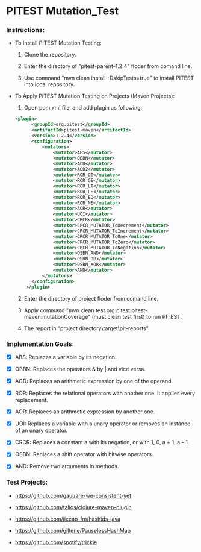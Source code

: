 # PITEST Mutation_Test

### Instructions:

- To Install PITEST Mutation Testing:

  1. Clone the repository. 

  2. Enter the directory of "pitest-parent-1.2.4" floder from comand line. 

  3. Use command "mvn clean install -DskipTests=true" to install PITEST into local repository.

- To Apply PITEST Mutation Testing on Projects (Maven Projects):

  1. Open pom.xml file, and add plugin as following:

  ```xml
  <plugin>
      	<groupId>org.pitest</groupId>
      	<artifactId>pitest-maven</artifactId>
      	<version>1.2.4</version>
      	<configuration>
        	<mutators>
        		<mutator>ABS</mutator>
        		<mutator>OBBN</mutator>
        		<mutator>AOD</mutator>
        		<mutator>AOD2</mutator>
        		<mutator>ROR_GT</mutator>
        		<mutator>ROR_GE</mutator>
        		<mutator>ROR_LT</mutator>
        		<mutator>ROR_LE</mutator>
        		<mutator>ROR_EQ</mutator>
        		<mutator>ROR_NE</mutator>
        		<mutator>AOR</mutator>
        		<mutator>UOI</mutator>
        		<mutator>CRCR</mutator>
        		<mutator>CRCR_MUTATOR_ToDecrement</mutator>
        		<mutator>CRCR_MUTATOR_ToIncrement</mutator>
        		<mutator>CRCR_MUTATOR_ToOne</mutator>
        		<mutator>CRCR_MUTATOR_ToZero</mutator>
        		<mutator>CRCR_MUTATOR_ToNegation</mutator>
        		<mutator>OSBN_AND</mutator>
        		<mutator>OSBN_OR</mutator>
        		<mutator>OSBN_XOR</mutator>
        		<mutator>AND</mutator>
    		</mutators>
    	</configuration>
      </plugin>
  ```

  2. Enter the directory of project floder from comand line.

  3. Apply command "mvn clean test org.pitest:pitest-maven:mutationCoverage" (must clean test first) to run PITEST.

  4. The report in "project directory\target\pit-reports\"

### Implementation Goals:

- [x] ABS: Replaces a variable by its negation.

- [x] OBBN: Replaces the operators & by | and vice versa.

- [x] AOD: Replaces an arithmetic expression by one of the operand. 

- [x] ROR: Replaces the relational operators with another one. It applies every replacement. 

- [x] AOR: Replaces an arithmetic expression by another one.

- [x] UOI: Replaces a variable with a unary operator or removes an instance of an unary operator.

- [x] CRCR: Replaces a constant a with its negation, or with 1, 0, a + 1, a – 1.

- [x] OSBN: Replaces a shift operator with bitwise operators.

- [x] AND: Remove two arguments in methods.

### Test Projects:

- https://github.com/gaul/are-we-consistent-yet

- https://github.com/talios/clojure-maven-plugin

- https://github.com/jiecao-fm/hashids-java

- https://github.com/giltene/PauselessHashMap

- https://github.com/spotify/trickle
